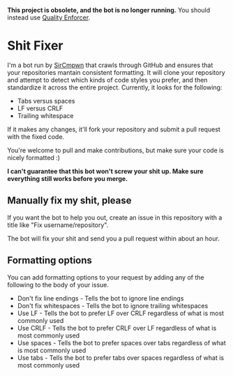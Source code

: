 **This project is obsolete, and the bot is no longer running.** You should instead use [Quality Enforcer](https://github.com/QualityEnforcer/QualityEnforcerBot).

# Shit Fixer

I'm a bot run by [SirCmpwn](https://github.com/SirCmpwn) that crawls through GitHub and ensures that your
repositories mantain consistent formatting. It will clone your repository and attempt to detect which
kinds of code styles you prefer, and then standardize it across the entire project. Currently, it looks for
the following:

* Tabs versus spaces
* LF versus CRLF
* Trailing whitespace

If it makes any changes, it'll fork your repository and submit a pull request with the fixed code.

You're welcome to pull and make contributions, but make sure your code is nicely formatted :)

**I can't guarantee that this bot won't screw your shit up. Make sure everything still works before you merge.**

## Manually fix my shit, please

If you want the bot to help you out, create an issue in this repository with a title like "Fix username/repository".

The bot will fix your shit and send you a pull request within about an hour.

## Formatting options
You can add formatting options to your request by adding any of the following to the body of your issue.

* Don't fix line endings - Tells the bot to ignore line endings
* Don't fix whitespaces - Tells the bot to ignore trailing whitespaces
* Use LF - Tells the bot to prefer LF over CRLF regardless of what is most commonly used
* Use CRLF - Tells the bot to prefer CRLF over LF regardless of what is most commonly used
* Use spaces - Tells the bot to prefer spaces over tabs regardless of what is most commonly used
* Use tabs - Tells the bot to prefer tabs over spaces regardless of what is most commonly used